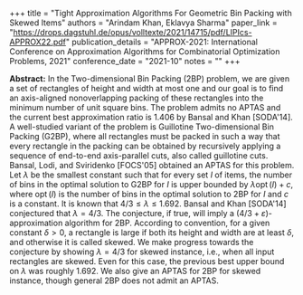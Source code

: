 +++
title = "Tight Approximation Algorithms For Geometric Bin Packing with Skewed Items"
authors = "Arindam Khan, Eklavya Sharma"
paper_link = "https://drops.dagstuhl.de/opus/volltexte/2021/14715/pdf/LIPIcs-APPROX22.pdf"
publication_details = "APPROX-2021: International Conference on Approximation Algorithms for Combinatorial Optimization Problems, 2021"
conference_date = "2021-10"
notes = ""
+++

<b>Abstract:</b>
In the Two-dimensional Bin Packing (2BP) problem, we are given a set of rectangles of height and width at most one and our goal is to find an axis-aligned nonoverlapping packing of these rectangles into the minimum number of unit square bins. The problem admits no APTAS and the current best approximation ratio is $1.406$ by Bansal and Khan [SODA'14]. A well-studied variant of the problem is Guillotine Two-dimensional Bin Packing (G2BP), where all rectangles must be packed in such a way that every rectangle in the packing can be obtained by recursively applying a sequence of end-to-end axis-parallel cuts, also called guillotine cuts. Bansal, Lodi, and Sviridenko [FOCS'05] obtained an APTAS for this problem. Let $\lambda$ be the smallest constant such that for every set $I$ of items, the number of bins in the optimal solution to G2BP for $I$ is upper bounded by $\lambda\operatorname{opt}(I) + c$, where $\operatorname{opt}(I)$ is the number of bins in the optimal solution to 2BP for $I$ and $c$ is a constant. It is known that $4/3 \le \lambda \le 1.692$. Bansal and Khan [SODA'14] conjectured that $\lambda = 4/3$. The conjecture, if true, will imply a $(4/3+\varepsilon)$-approximation algorithm for 2BP. According to convention, for a given constant $\delta>0$, a rectangle is large if both its height and width are at least $\delta$, and otherwise it is called skewed. We make progress towards the conjecture by showing $\lambda = 4/3$ for skewed instance, i.e., when all input rectangles are skewed. Even for this case, the previous best upper bound on $\lambda$ was roughly $1.692$. We also give an APTAS for 2BP for skewed instance, though general 2BP does not admit an APTAS. 

